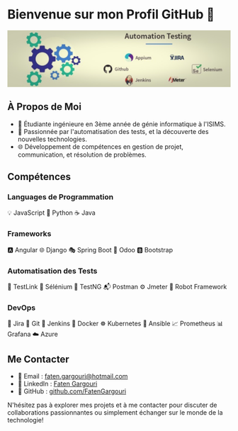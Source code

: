 # Bienvenue sur mon Profil GitHub 👋
![DevOps](https://raw.githubusercontent.com/FatenGargouri/FatenGargouri/main/Capture.PNG)

## À Propos de Moi
- 🔬 Étudiante ingénieure en 3ème année de génie informatique à l'ISIMS.
- 🚀 Passionnée par l'automatisation des tests, et la découverte des nouvelles technologies.
- 🌐 Développement de compétences en gestion de projet, communication, et résolution de problèmes.

## Compétences

### Languages de Programmation
💡 JavaScript   🐍 Python   ☕ Java

### Frameworks
🅰️ Angular  🌐 Django  🎭 Spring Boot  🚀 Odoo  🅱️ Bootstrap 

### Automatisation des Tests
🧪 TestLink   🤖 Sélénium   📝 TestNG   📬 Postman   ⚙️ Jmeter   🤖 Robot Framework

### DevOps
📅 Jira   🔄 Git   🚀 Jenkins   🐳 Docker   ☸️ Kubernetes   🔄 Ansible   📈 Prometheus   📊 Grafana   ☁️ Azure

## Me Contacter
- 📧 Email : [faten.gargouri@hotmail.com](mailto:faten.gargouri@hotmail.com)
- 🔗 LinkedIn : [Faten Gargouri](https://www.linkedin.com/in/faten-gargouri/)
- 💼 GitHub : [github.com/FatenGargouri](https://github.com/FatenGargouri)

N'hésitez pas à explorer mes projets et à me contacter pour discuter de collaborations passionnantes ou simplement échanger sur le monde de la technologie!
